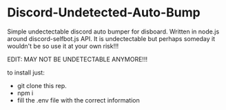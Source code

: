 # Discord-Undetected-Auto-Bump
Simple undectectable discord auto bumper for disboard. Written in node.js around discord-selfbot.js API.
It is undectectable but perhaps someday it wouldn't be so use it at your own risk!!!

EDIT: MAY NOT BE UNDETECTABLE ANYMORE!!! 

to install just:
- git clone this rep.
- npm i
- fill the .env file with the correct information

